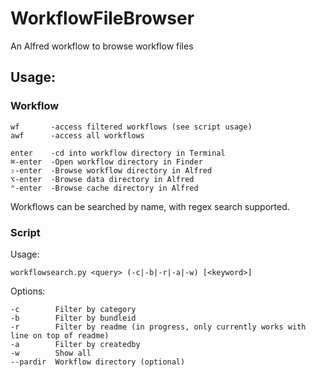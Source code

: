 # WorkflowFileBrowser
An Alfred workflow to browse workflow files
## Usage:
### Workflow

    wf       -access filtered workflows (see script usage)
    awf      -access all workflows

    enter    -cd into workflow directory in Terminal
    ⌘-enter  -Open workflow directory in Finder
	⇧-enter  -Browse workflow directory in Alfred
    ⌥-enter  -Browse data directory in Alfred
    ⌃-enter  -Browse cache directory in Alfred

Workflows can be searched by name, with regex search supported.

### Script
Usage:

    workflowsearch.py <query> (-c|-b|-r|-a|-w) [<keyword>]

Options:

    -c        Filter by category
    -b        Filter by bundleid
    -r        Filter by readme (in progress, only currently works with line on top of readme)
    -a        Filter by createdby
    -w        Show all
	--pardir  Workflow directory (optional)

